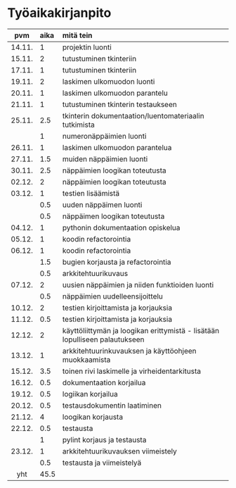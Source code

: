 # Työaikakirjanpito

| pvm | aika | mitä tein  |
| :----:|:-----| :-----|
| 14.11. | 1    | projektin luonti |
| 15.11. | 2    | tutustuminen tkinteriin |
| 17.11. | 1    | tutustuminen tkinteriin |
| 19.11. | 2    | laskimen ulkomuodon luonti |
| 20.11. | 1    | laskimen ulkomuodon parantelu |
| 21.11. | 1    | tutustuminen tkinterin testaukseen |
| 25.11. | 2.5  | tkinterin dokumentaation/luentomateriaalin tutkimista |
|        | 1    | numeronäppäimien luonti |
| 26.11. | 1    | laskimen ulkomuodon parantelua |
| 27.11. | 1.5  | muiden näppäimien luonti |
| 30.11. | 2.5  | näppäimien loogikan toteutusta |
| 02.12. | 2    | näppäimien loogikan toteutusta |
| 03.12. | 1    | testien lisäämistä |
|        | 0.5  | uuden näppäimen luonti |
|        | 0.5  | näppäimen loogikan toteutusta |
| 04.12. | 1    | pythonin dokumentaation opiskelua |
| 05.12. | 1    | koodin refactorointia |
| 06.12. | 1    | koodin refactorointia |
|        | 1.5  | bugien korjausta ja refactorointia |
|        | 0.5  | arkkitehtuurikuvaus |
| 07.12. | 2    | uusien näppäimien ja niiden funktioiden luonti |
|        | 0.5  | näppäimien uudelleensijoittelu |
| 10.12. | 2    | testien kirjoittamista ja korjauksia |
| 11.12. | 0.5  | testien kirjoittamista ja korjauksia |
| 12.12. | 2    | käyttöliittymän ja loogikan erittymistä - lisätään lopulliseen palautukseen |
| 13.12. | 1    | arkkitehtuurinkuvauksen ja käyttöohjeen muokkaamista |
| 15.12. | 3.5  | toinen rivi laskimelle ja virheidentarkitusta |
| 16.12. | 0.5  | dokumentaation korjailua |
| 19.12. | 0.5  | logiikan korjailua |
| 20.12. | 0.5  | testausdokumentin laatiminen |
| 21.12. | 4    | loogikan korjausta |
| 22.12. | 0.5  | testausta |
|        | 1    | pylint korjaus ja testausta |
| 23.12. | 1    | arkkitehtuurikuvauksen viimeistely |
|        | 0.5  | testausta ja viimeistelyä |
| yht    | 45.5 | | 